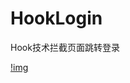 # HookLogin
Hook技术拦截页面跳转登录

[!img](https://github.com/wangkk/HookLogin/tree/master/app/src/main/res/drawable/hook.gif)
